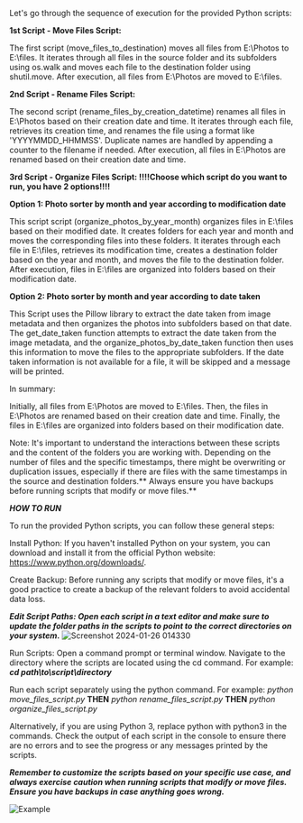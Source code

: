 Let's go through the sequence of execution for the provided Python scripts:

**1st Script - Move Files Script:**

The first script (move_files_to_destination) moves all files from E:\Photos to E:\files. It iterates through all files in the source folder and its subfolders using os.walk and moves each file to the destination folder using shutil.move.
After execution, all files from E:\Photos are moved to E:\files.

**2nd Script - Rename Files Script:**

The second script (rename_files_by_creation_datetime) renames all files in E:\Photos based on their creation date and time. It iterates through each file, retrieves its creation time, and renames the file using a format like 'YYYYMMDD_HHMMSS'.
Duplicate names are handled by appending a counter to the filename if needed.
After execution, all files in E:\Photos are renamed based on their creation date and time.

**3rd Script - Organize Files Script:   !!!!Choose which script do you want to run, you have 2 options!!!!**  

**Option 1: Photo sorter by month and year according to modification date**

This script script (organize_photos_by_year_month) organizes files in E:\files based on their modified date. It creates folders for each year and month and moves the corresponding files into these folders.
It iterates through each file in E:\files, retrieves its modification time, creates a destination folder based on the year and month, and moves the file to the destination folder.
After execution, files in E:\files are organized into folders based on their modification date.

**Option 2: Photo sorter by month and year according to date taken**

This Script uses the Pillow library to extract the date taken from image metadata and then organizes the photos into subfolders based on that date. The get_date_taken function attempts to extract the date taken from the image metadata, and the organize_photos_by_date_taken function then uses this information to move the files to the appropriate subfolders. If the date taken information is not available for a file, it will be skipped and a message will be printed.




In summary:

Initially, all files from E:\Photos are moved to E:\files.
Then, the files in E:\Photos are renamed based on their creation date and time.
Finally, the files in E:\files are organized into folders based on their modification date.

Note: It's important to understand the interactions between these scripts and the content of the folders you are working with. Depending on the number of files and the specific timestamps, there might be overwriting or duplication issues, especially if there are files with the same timestamps in the source and destination folders.** Always ensure you have backups before running scripts that modify or move files.**




***HOW TO RUN***


To run the provided Python scripts, you can follow these general steps:

Install Python:
If you haven't installed Python on your system, you can download and install it from the official Python website: https://www.python.org/downloads/.

Create Backup:
Before running any scripts that modify or move files, it's a good practice to create a backup of the relevant folders to avoid accidental data loss.


***Edit Script Paths: Open each script in a text editor and make sure to update the folder paths in the scripts to point to the correct directories on your system.***
![Screenshot 2024-01-26 014330](https://github.com/radenko98/Photo-Move-Rename-Sort/assets/22021972/2cffe302-103c-4939-b6d5-35c24c33d94a)



Run Scripts:
Open a command prompt or terminal window.
Navigate to the directory where the scripts are located using the cd command. For example:
***cd path\to\script\directory***

Run each script separately using the python command. For example:
*python move_files_script.py*
**THEN**
*python rename_files_script.py*
**THEN** 
*python organize_files_script.py*

Alternatively, if you are using Python 3, replace python with python3 in the commands.
Check the output of each script in the console to ensure there are no errors and to see the progress or any messages printed by the scripts.

***Remember to customize the scripts based on your specific use case, and always exercise caution when running scripts that modify or move files. Ensure you have backups in case anything goes wrong.***

![Example](https://github.com/radenko98/Photo-Move-Rename-Sort/assets/22021972/d6eeb744-0c3b-4478-998f-fa09211d8f43)





